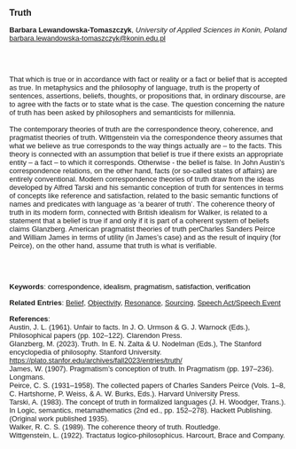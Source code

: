 <!DOCTYPE html><html lang="en"><head><title="Truth"></head>
<body><p><font face="Poppins, Calibri, sans-serif" size="3"><b>Truth</b></font></p>
<p><font face="Poppins, Calibri, sans-serif" size="2"><b>Barbara Lewandowska-Tomaszczyk</b>, <i>University of Applied Sciences in Konin, Poland</i><br><a href="mailto:barbara.lewandowska-tomaszczyk@konin.edu.pl" target="blank">barbara.lewandowska-tomaszczyk@konin.edu.pl</a></font></p>
<p><font face="Poppins, Calibri, sans-serif" size="2"><br><br><br>That which is true or in accordance with fact or reality or a fact or belief that is accepted as true. In metaphysics and the philosophy of language, truth is the property of sentences, assertions, beliefs, thoughts, or propositions that, in ordinary discourse, are to agree with the facts or to state what is the case. The question concerning the nature of truth has been asked by philosophers and semanticists for millennia.  <br><br>The contemporary theories of truth are the correspondence theory, coherence, and pragmatist theories of truth. Wittgenstein via the correspondence theory assumes that what we believe as true corresponds to the way things actually are – to the facts. This theory is connected with an assumption that belief is true if there exists an appropriate entity – a fact – to which it corresponds. Otherwise - the belief is false. In John Austin’s correspondence relations, on the other hand, facts (or so-called states of affairs) are entirely conventional. Modern correspondence theories of truth draw from the ideas developed by Alfred Tarski and his semantic conception of truth for sentences in terms of concepts like reference and satisfaction, related to the basic semantic functions of names and predicates with language as ‘a bearer of truth’. The coherence theory of truth in its modern form, connected with British idealism for Walker, is related to a statement that a belief is true if and only if it is part of a coherent system of beliefs claims Glanzberg. American pragmatist theories of truth perCharles Sanders Peirce and William James in terms of utility (in James’s case) and as the result of inquiry (for Peirce), on the other hand, assume that truth is what is verifiable.  <br><br><br><br></font></p>
<p><font face="Poppins, Calibri, sans-serif" size="2"><b>Keywords</b>: </span></span></font></font></span></font><font color="#000000"><span style="text-decoration: none"><font face="calibri, sans-serif"><font size="2" style="font-size: 10pt"><span style="letter-spacing: -0.1pt"><span lang="en-gb">c</span></span></font></font></span></font><font color="#000000"><span style="text-decoration: none"><font face="calibri, sans-serif"><font size="2" style="font-size: 10pt"><span style="letter-spacing: -0.1pt"><span lang="en-gb">orrespondence, idealism, pragmatism, satisfaction, verification</span></span></font></font></span></font></font></p>
<p><font face="Poppins, Calibri, sans-serif" size="2"><b>Related Entries</b>: <a href="./belief.html">Belief</a>, <a href="./objectivity.html">Objectivity</a>, <a href="./resonance.html">Resonance</a>, <a href="./sourcing.html">Sourcing</a>, <a href="./speech-act-speech-event.html">Speech Act/Speech Event</a></font></p>
<p><font face="Poppins, Calibri, sans-serif" size="2"><b>References</b>:<br>Austin, J. L. (1961). Unfair to facts. In J. O. Urmson &amp; G. J. Warnock (Eds.), Philosophical papers (pp. 102–122). Clarendon Press.<br>Glanzberg, M. (2023). Truth. In E. N. Zalta &amp; U. Nodelman (Eds.), The Stanford encyclopedia of philosophy. Stanford University. <a href="https://plato.stanfor.edu/archives/fall2023/entries/truth/" target="_blank">https://plato.stanfor.edu/archives/fall2023/entries/truth/</a><br>James, W. (1907). Pragmatism’s conception of truth. In Pragmatism (pp. 197–236). Longmans.<br>Peirce, C. S. (1931–1958). The collected papers of Charles Sanders Peirce (Vols. 1–8, C. Hartshorne, P. Weiss, &amp; A. W. Burks, Eds.). Harvard University Press.<br>Tarski, A. (1983). The concept of truth in formalized languages (J. H. Woodger, Trans.). In Logic, semantics, metamathematics (2nd ed., pp. 152–278). Hackett Publishing. (Original work published 1935).<br>Walker, R. C. S. (1989). The coherence theory of truth. Routledge.<br>Wittgenstein, L. (1922). Tractatus logico-philosophicus. Harcourt, Brace and Company.</font></p>
</body>